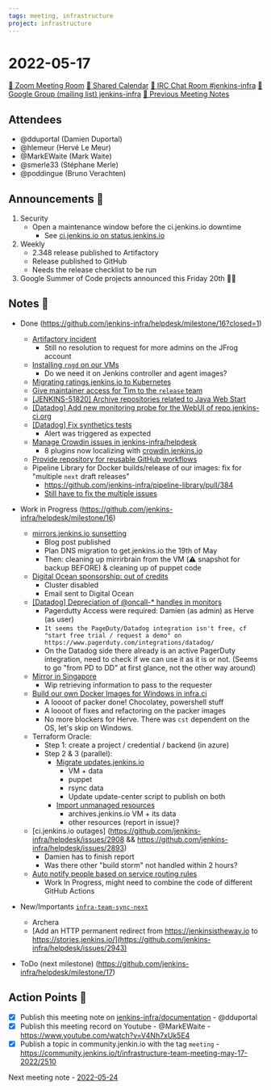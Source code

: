 ```yaml
---
tags: meeting, infrastructure
project: infrastructure
---
```

<!-- markdownlint-disable MD026-->

# 2022-05-17

[:movie_camera: Zoom Meeting Room](https://zoom.us/j/92454301214?pwd=aEVoUi9EanpaakN3L1ZxRlpDQk5Ddz09)
[:calendar: Shared Calendar](https://jenkins.io/event-calendar/)
[:speech_balloon: IRC Chat Room #jenkins-infra](https://jenkins.io/chat/#jenkins-infra)
[:email: Google Group (mailing list) jenkins-infra](https://groups.google.com/g/jenkins-infra)
[🧠 Previous Meeting Notes](https://github.com/jenkins-infra/documentation/blob/main/meetings/2022-05-10.md)

## Attendees

* @dduportal (Damien Duportal)
* @hlemeur (Hervé Le Meur)
* @MarkEWaite (Mark Waite)
* @smerle33 (Stéphane Merle)
* @poddingue (Bruno Verachten)

## Announcements :loudspeaker:

1. Security
    * Open a maintenance window before the ci.jenkins.io downtime
        * See [ci.jenkins.io on status.jenkins.io](https://status.jenkins.io/affected/ci.jenkins.io/)
2. Weekly
    * 2.348 release published to Artifactory
    * Release published to GitHub
    * Needs the release checklist to be run
3. Google Summer of Code projects announced this Friday 20th 🤞🏽 


## Notes :book:

* Done (https://github.com/jenkins-infra/helpdesk/milestone/16?closed=1)
  * [Artifactory incident](https://github.com/jenkins-infra/helpdesk/issues/2933)
      * Still no resolution to request for more admins on the JFrog account
  * [Installing `rngd` on our VMs](https://github.com/jenkins-infra/helpdesk/issues/2912)
      * Do we need it on Jenkins controller and agent images?
  * [Migrating ratings.jenkins.io to Kubernetes](https://github.com/jenkins-infra/helpdesk/issues/1627)
  * [Give maintainer access for Tim to the `release` team](https://github.com/jenkins-infra/helpdesk/issues/2940)
  * [[JENKINS-51820] Archive repositories related to Java Web Start](https://github.com/jenkins-infra/helpdesk/issues/2939)
  * [[Datadog] Add new monitoring probe for the WebUI of repo.jenkins-ci.org](https://github.com/jenkins-infra/helpdesk/issues/2907)
  * [[Datadog] Fix synthetics tests](https://github.com/jenkins-infra/helpdesk/issues/2923)
      * Alert was triggered as expected
  * [Manage Crowdin issues in jenkins-infra/helpdesk](https://github.com/jenkins-infra/helpdesk/issues/2918)
      * 8 plugins now localizing with [crowdin.jenkins.io](https://crowdin.jenkins.io/)
  * [Provide repository for reusable GitHub workflows](https://github.com/jenkins-infra/helpdesk/issues/2926)
  * Pipeline Library for Docker builds/release of our images: fix for "multiple `next` draft releases"
      * https://github.com/jenkins-infra/pipeline-library/pull/384
      * [Still have to fix the multiple issues](https://github.com/jenkins-infra/helpdesk/issues/2944)

* Work in Progress (https://github.com/jenkins-infra/helpdesk/milestone/16)
  * [mirrors.jenkins.io sunsetting](https://github.com/jenkins-infra/helpdesk/issues/2888)
      * Blog post published
      * Plan DNS migration to get.jenkins.io the 19th of May
      * Then: cleaning up mirrirbrain from the VM (⚠️ snapshot for backup BEFORE) & cleaning up of puppet code
  * [Digital Ocean sponsorship: out of credits](https://github.com/jenkins-infra/helpdesk/issues/2917)
    * Cluster disabled
    * Email sent to Digital Ocean
  * [[Datadog] Depreciation of @oncall-* handles in monitors](https://github.com/jenkins-infra/helpdesk/issues/2905)
    * Pagerdutty Access were required: Damien (as admin) as Herve (as user)
    * `It seems the PageDuty/Datadog integration isn't free, cf "start free trial / request a demo" on https://www.pagerduty.com/integrations/datadog/`
    * On the Datadog side there already is an active PagerDuty integration, need to check if we can use it as it is or not. (Seems to go "from PD to DD" at first glance, not the other way around)
  * [Mirror in Singapore](https://github.com/jenkins-infra/helpdesk/issues/2901) 
    * Wip retrieving information to pass to the requester 
  * [Build our own Docker Images for Windows in infra.ci](https://github.com/jenkins-infra/helpdesk/issues/2873)
    * A loooot of packer done! Chocolatey, powershell stuff
    * A loooot of fixes and refactoring on the packer images
    * No more blockers for Herve. There was `cst` dependent on the OS, let's skip on Windows.
  * Terraform Oracle:
    * Step 1: create a project / credential / backend (in azure)
    * Step 2 & 3 (parallel):
      * [Migrate updates.jenkins.io](https://github.com/jenkins-infra/helpdesk/issues/2649)
        * VM + data
        * puppet
        * rsync data
        * Update update-center script to publish on both 
      * [Import unmanaged resources](https://github.com/jenkins-infra/helpdesk/issues/2649)
        * archives.jenkins.io VM + its data
        * other resources (report in issue)?
  * [ci.jenkins.io outages] (https://github.com/jenkins-infra/helpdesk/issues/2908 && https://github.com/jenkins-infra/helpdesk/issues/2893)
    * Damien has to finish report
    * Was there other "build storm" not handled within 2 hours?
  * [Auto notify people based on service routing rules](https://github.com/jenkins-infra/helpdesk/issues/2827)
    * Work In Progress, might need to combine the code of different GitHub Actions

* New/Importants [`infra-team-sync-next`](https://github.com/jenkins-infra/helpdesk/milestone/10)
  * Archera
  * [Add an HTTP permanent redirect from https://jenkinsistheway.io to https://stories.jenkins.io/](https://github.com/jenkins-infra/helpdesk/issues/2943)

* ToDo (next milestone) (https://github.com/jenkins-infra/helpdesk/milestone/17)

## Action Points :muscle:

* [x] Publish this meeting note on [jenkins-infra/documentation](https://github.com/jenkins-infra/documentation) - @dduportal 
* [x] Publish this meeting record on Youtube - @MarkEWaite - https://www.youtube.com/watch?v=V4Nh7xUk5E4
* [x] Publish a topic in community.jenkin.io with the tag `meeting` - https://community.jenkins.io/t/infrastructure-team-meeting-may-17-2022/2510

Next meeting note - [2022-05-24](https://github.com/jenkins-infra/documentation/blob/main/meetings/2022-05-24.md) 
